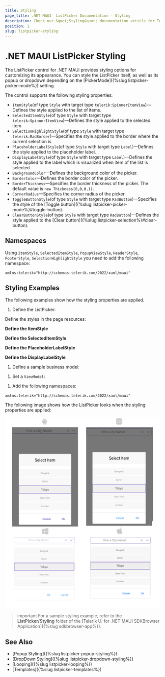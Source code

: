 ```yaml
---
title: Styling
page_title: .NET MAUI  ListPicker Documentation - Styling
description: Check our &quot;Styling&quot; documentation article for Telerik ListPicker for .NET MAUI.
position: 1
slug: listpicker-styling
---
```


# .NET MAUI ListPicker Styling

The ListPicker control for .NET MAUI provides styling options for customizing its appearance. You can style the ListPicker itself, as well as its popup or dropdown depending on the [PickerMode]({%slug listpicker-picker-mode%}) setting.

The control supports the following styling properties:

* `ItemStyle`(of type `Style` with target type `telerik:SpinnerItemView`)&mdash;Defines the style applied to the list of items.
* `SelectedItemStyle`(of type `Style` with target type `telerik:SpinnerItemView`)&mdash;Defines the style applied to the selected item.
* `SelectionHighlightStyle`(of type `Style` with target type `telerik:RadBorder`)&mdash;Specifies the style applied to the border where the current selection is.  
* `PlaceholderLabelStyle`(of type `Style` with target type `Label`)&mdash;Defines the style applied to the placeholder label.
* `DisplayLabelStyle`(of type `Style` with target type `Label`)&mdash;Defines the style applied to the label which is visualized when item of the list is selected.
* `BackgroundColor`&mdash;Defines the background color of the picker.
* `BorderColor`&mdash;Defines the border color of the picker.
* `BorderThickness`&mdash;Specifies the border thickness of the picker. The default value is `new Thickness(0,0,0,1)`.
* `CornerRadius`&mdash;Specifies the corner radius of the picker.
* `ToggleButtonStyle`(of type `Style` with target type `RadButton`)&mdash;Specifies the style of the [Toggle button]({%slug listpicker-picker-mode%}#toggle-button).
* `ClearButtonStyle`(of type `Style` with target type `RadButton`)&mdash;Defines the style applied to the [Clear button]({%slug listpicker-selection%}#clear-button).

## Namespaces

Using `ItemStyle`, `SelectedItemStyle`, `PopupViewStyle`, `HeaderStyle`, `FooterStyle`, `SelectionHighlightStyle` you need to add the following namespace:

```XAML
xmlns:telerik="http://schemas.telerik.com/2022/xaml/maui"
```

## Styling Examples

The following examples show how the styling properties are applied.

1. Define the ListPicker:

<snippet id='listpicker-style' />

Define the styles in the page resources:

**Define the ItemStyle**

<snippet id='listpicker-features-itemstyle' />

**Define the SelectedItemStyle**

<snippet id='listpicker-features-selecteditemstyle' />

**Define the PlaceholderLabelStyle**

<snippet id='listpicker-style-placeholder-label-style' />

**Define the DisplayLabelStyle**

<snippet id='listpicker-style-display-label-style' />

1. Define a sample business model:

 <snippet id='listpicker-features-businessmodel' />

1. Set a `ViewModel`:

 <snippet id='listpicker-features-viewmodel' />

1. Add the following namespaces:

 ```XAML
xmlns:telerik="http://schemas.telerik.com/2022/xaml/maui"
 ```

The following image shows how the ListPicker looks when the styling properties are applied:

![ListPicker Styling](../images/listpicker_styling.png)

>important For a sample styling example, refer to the **ListPicker/Styling** folder of the [Telerik UI for .NET MAUI SDKBrowser Application]({%slug sdkbrowser-app%}).

## See Also

- [Popup Styling]({%slug listpicker-popup-styling%})
- [DropDown Styling]({%slug listpicker-dropdown-styling%})
- [Looping]({%slug listpicker-looping%})
- [Templates]({%slug listpicker-templates%})
